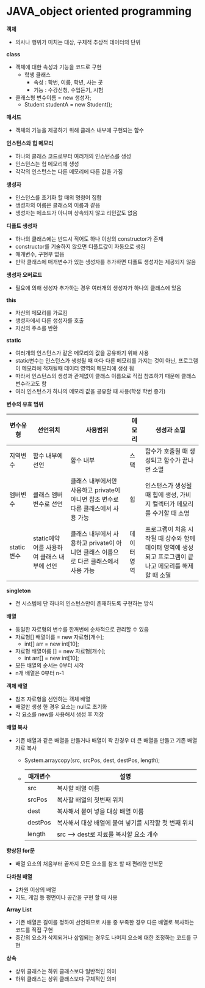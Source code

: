 # JAVA_object oriented programming

**객체**

- 의사나 행위가 미치는 대상, 구체적 추상적 데이터의 단위

**class**

- 객체에 대한 속성과 기능을 코드로 구현
  - 학생 클래스
    - 속성 : 학번, 이름, 학년, 사는 곳
    - 기능 : 수강신청, 수업듣기, 시험
- 클래스형 변수이름 = new 생성자;
  - Student studentA = new Student();

**매서드**

- 객체의 기능을 제공하기 위해 클래스 내부에 구현되는 함수

**인스턴스와 힙 메모리**

- 하나의 클래스 코드로부터 여러개의 인스턴스를 생성
- 인스턴스는 힙 메모리에 생성
- 각각의 인스턴스는 다른 메모리에 다른 값을 가짐

**생성자**

- 인스턴스를 초기화 할 때의 명령어 집합
- 생성자의 이름은 클래스의 이름과 같음
- 생성자는 메소드가 아니며 상속되지 않고 리턴값도 없음

**디폴트 생성자**

- 하나의 클래스에는 반드시 적어도 하나 이상의 constructor가 존재
- constructor를 기술하지 않으면 디폴트값이 자동으로 생김
- 매개변수, 구현부 없음
- 만약 클래스에 매개변수가 있는 생성자를 추가하면 디폴트 생성자는 제공되지 않음

**생성자 오버로드**

- 필요에 의해 생성자 추가하는 경우 여러개의 생성자가 하나의 클래스에 있음

**this**

- 자신의 메모리를 가르킴
- 생성자에서 다른 생성자를 호출
- 자신의 주소를 반환

**static**

- 여러개의 인스턴스가 같은 메모리의 값을 공유하기 위해 사용
- static변수는 인스턴스가 생성될 때 마다 다른 메모리를 가지는 것이 아닌, 프로그램이 메모리에 적재될때 데이터 영역의 메모리에 생성 됨
- 따라서 인스턴스의 생성과 관계없이 클래스 이름으로 직접 참조하기 때문에 클래스 변수라고도 함
- 여러 인스턴스가 하나의 메모리 값을 공유할 때 사용(학생 학번 증가)

**변수의 유효 범위**

| 변수유형   | 선언위치                                   | 사용범위                                                     | 메모리      | 생성과 소멸                                                  |
| ---------- | ------------------------------------------ | ------------------------------------------------------------ | ----------- | ------------------------------------------------------------ |
| 지역변수   | 함수 내부에 선언                           | 함수 내부                                                    | 스택        | 함수가 호출될 때 생성되고 함수가 끝나면 소멸                 |
| 멤버변수   | 클래스 멤버변수로 선언                     | 클래스 내부에서만 사용하고  private이 아니면 참조 변수로 다른 클래스에서 사용 가능 | 힙          | 인스턴스가 생성될 때 힙에 생성, 가비지 컬렉터가 메모리를 수거할 때 소명 |
| static변수 | static예약어를 사용하여 클래스 내부에 선언 | 클래스 내부에서 사용하고 private이 아니면 클래스 이름으로 다른 클래스에서 사용 가능 | 데이터 영역 | 프로그램이 처음 시작될 때 상수와 함께 데이터 영역에 생성되고 프로그램이 끝나고 메모리를 해제할 때 소멸 |

**singleton**

- 전 시스템에 단 하나의 인스턴스만이 존재하도록 구현하는 방식

**배열**

- 동일한 자료형의 변수를 한꺼번에 순차적으로 관리할 수 있음
- 자료형[] 배열이름 = new 자료형[개수];
  - int[] arr = new int[10];
- 자료형 배열이름 [] = new 자료형[개수];
  - int arr[] = new int[10];
- 모든 배열의 순서는 0부터 시작
- n개 배열은 0부터 n-1

**객체 배열**

- 참조 자료형을 선언하는 객체 배열
- 배열만 생성 한 경우 요소는 null로 초기화
- 각 요소를 new를 사용해서 생성 후 저장

**배열 복사**

- 기존 배열과 같은 배열을 만들거나 배열이 꽉 찬경우 더 큰 배열을 만들고 기존 배열 자료 복사

  - System.arraycopy(src, srcPos, dest, destPos, length);

  - | 매개변수 | 설명                                                 |
    | -------- | ---------------------------------------------------- |
    | src      | 복사할 배열 이름                                     |
    | srcPos   | 복사할 배열의 첫번째 위치                            |
    | dest     | 복사해서 붙여 넣을 대상 배열 이름                    |
    | destPos  | 복사해서 대상 배열에 붙여 넣기를 시작할 첫 번째 위치 |
    | length   | src --> dest로 자료를 복사할 요소 개수               |

**향상된 for문**

- 배열 요소의 처음부터 끝까지 모든 요소를 참조 할 때 편리한 반복문

**다차원 배열**

- 2차원 이상의 배열
- 지도, 게임 등 평면이나 공간을 구현 할 때 사용

**Array List**

- 기존 배열은 길이를 정하여 선언하므로 사용 중 부족한 경우 다른 배열로 복사하는 코드를 직접 구현
- 중간의 요소가 삭제되거나 삽입되는 경우도 나머지 요소에 대한 조정하는 코드를 구현

**상속**

- 상위 클래스는 하위 클래스보다 일반적인 의미
- 하위 클래스는 상위 클래스보다 구체적인 의미
